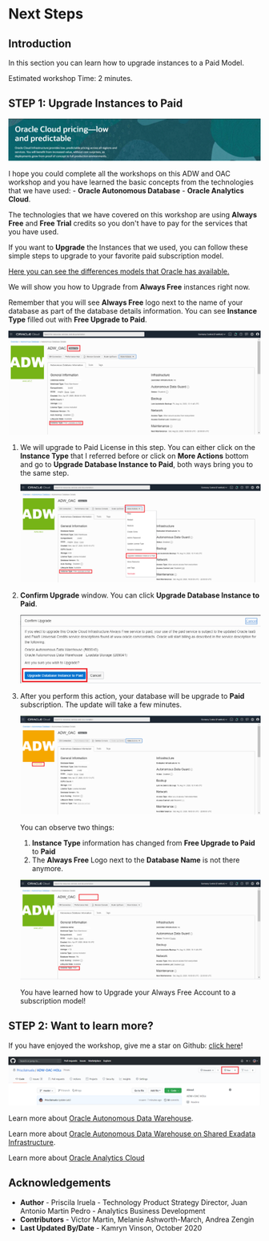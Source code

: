 # Next Steps

## Introduction
In this section you can learn how to upgrade instances to a Paid Model.

Estimated workshop Time: 2 minutes.

## **STEP 1**: Upgrade Instances to Paid

![Oracle Cloud Pricing](./images/next_banner.png)

I hope you could complete all the workshops on this ADW and OAC workshop and you have learned the basic concepts from the technologies that we have used: - **Oracle Autonomous Database** - **Oracle Analytics Cloud**.

The technologies that we have covered on this workshop are using **Always Free** and **Free Trial** credits so you don't have to pay for the services that you have used. 

If you want to **Upgrade** the Instances that we used, you can follow these simple steps to upgrade to your favorite paid subscription model.

[Here you can see the differences models that Oracle has available.](https://www.oracle.com/ie/cloud/pricing.html)

We will show you how to Upgrade from **Always Free** instances right now.

Remember that you will see **Always Free** logo next to the name of your database as part of the database details information. You can see **Instance Type** filled out with **Free Upgrade to Paid**.

![Always Free Database Details](./images/always_free_upgrade.png)

1. We will upgrade to Paid License in this step. You can either click on the **Instance Type** that I referred before or click on **More Actions** bottom and go to **Upgrade Database Instance to Paid**, both ways bring you to the same step.

    ![Always Free Database Details More Actions](./images/always_free_upgrade_actions.png)

2. **Confirm Upgrade** window. You can click **Upgrade Database Instance to Paid**.

    ![Always Free Database Details Confirmation](./images/always_free_upgrade_confirmation.png)

3. After you perform this action, your database will be upgrade to **Paid** subscription. The update will take a few minutes.

    ![Always Free Database Details Confirmation Updating](./images/always_free_upgrade_confirmation_updating.png)

    You can observe two things:
    1. **Instance Type** information has changed from **Free Upgrade to Paid** to **Paid**
    2. The **Always Free** Logo next to the **Database Name** is not there anymore.

    ![Always Free Database Details Paid](./images/always_free_upgrade_paid.png)

    You have learned how to Upgrade your Always Free Account to a subscription model!

## **STEP 2**: Want to learn more?

If you have enjoyed the workshop, give me a star on Github: [click here](https://github.com/PriscilaIruela/ADW-OAC-HOLs)!

![Github start](./images/gthib_start.png)

Learn more about [Oracle Autonomous Data Warehouse](https://docs.oracle.com/en/cloud/paas/autonomous-data-warehouse-cloud).

Learn more about [Oracle Autonomous Data Warehouse on Shared Exadata Infrastructure](https://docs.oracle.com/en/cloud/paas/autonomous-data-warehouse-cloud/user/autonomous-intro-adw.html#GUID-4B91499D-7C2B-46D9-8E4D-A6ABF2093414).

Learn more about [Oracle Analytics Cloud](https://docs.oracle.com/en/cloud/paas/analytics-cloud/index.html)

## **Acknowledgements**

- **Author** - Priscila Iruela - Technology Product Strategy Director, Juan Antonio Martin Pedro - Analytics Business Development
- **Contributors** - Victor Martin, Melanie Ashworth-March, Andrea Zengin
- **Last Updated By/Date** - Kamryn Vinson, October 2020

